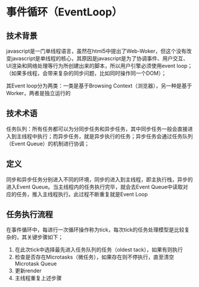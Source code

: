 # 事件循环（EventLoop）

## 技术背景

javascript是一门单线程语言，虽然在html5中提出了Web-Woker，但这个没有改变javascript是单线程的核心，其原因是javascript是为了协调事件、用户交互、UI渲染和网络处理等行为所创建出来的脚本，所以用户引擎必须使用event loop；（如果多线程，会带来复杂的同步问题，比如同时操作同一个DOM）；

其Event loop分为两类：一类是基于Browsing Context（浏览器），另一种是基于Worker，两者是独立运行的

## 技术术语

任务队列：所有任务都可以为分同步任务和异步任务，其中同步任务一般会直接进入到主线程中执行；而异步任务，就是异步执行的任务；异步任务会通过任务队列（Event Queue）的机制进行协调；

## 定义

同步和异步任务分别进入不同的环境，同步的进入到主线程，即主执行栈，异步的进入Event Queue。当主线程内的任务执行完毕，就会去Event Queue中读取对应的任务，推入主线程执行。此过程不断重复就是Event Loop

## 任务执行流程

在事件循环中，每进行一次循环操作称为tick，每次tick的任务处理模型是比较复杂的，其关键步骤如下；

1. 在此次tick中选择最先进入任务队列的任务（oldest tack），如果有则执行
2. 检查是否存在Microtasks（微任务），如果存在则不停执行，直至清空Microtask Queue
3. 更新render
4. 主线程重复上述步骤

